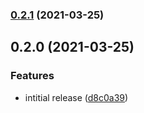 ### [0.2.1](https://github.com/pixamic/gatsby-source-pixamic/compare/0.2.0...0.2.1) (2021-03-25)

## 0.2.0 (2021-03-25)


### Features

* intitial release ([d8c0a39](https://github.com/pixamicio/gatsby-source-pixamic/commit/d8c0a395e1d876a8694b4d1589226fea6ec69dbe))

